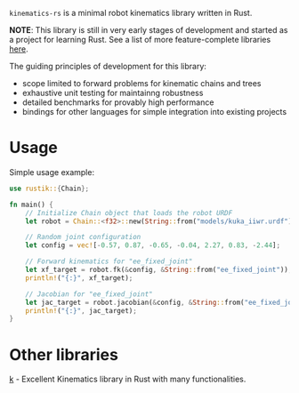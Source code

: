 `kinematics-rs` is a minimal robot kinematics library written in Rust. 

**NOTE**: This library is still in very early stages of development and started as a project for learning Rust. See a list of more feature-complete libraries [here](https://github.com/filipmrc/kinematics-rs/edit/master/README.md#other-libraries).

The guiding principles of development for this library:
- scope limited to forward problems for kinematic chains and trees
- exhaustive unit testing for maintainng robustness
- detailed benchmarks for provably high performance
- bindings for other languages for simple integration into existing projects


# Usage
Simple usage example:
```rust
use rustik::{Chain};

fn main() {
    // Initialize Chain object that loads the robot URDF
    let robot = Chain::<f32>::new(String::from("models/kuka_iiwr.urdf"), String::from("world_joint"));

    // Random joint configuration
    let config = vec![-0.57, 0.87, -0.65, -0.04, 2.27, 0.83, -2.44];

    // Forward kinematics for "ee_fixed_joint"
    let xf_target = robot.fk(&config, &String::from("ee_fixed_joint"));
    println!("{:}", xf_target);

    // Jacobian for "ee_fixed_joint"
    let jac_target = robot.jacobian(&config, &String::from("ee_fixed_joint"));
    println!("{:}", jac_target);
}
```

# Other libraries
[k](https://github.com/openrr/k) - Excellent Kinematics library in Rust with many functionalities.
